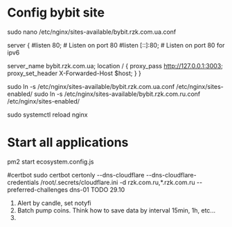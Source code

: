 # Config bybit site
sudo nano /etc/nginx/sites-available/bybit.rzk.com.ua.conf

server {
  #listen 80; # Listen on port 80
  #listen [::]:80; # Listen on port 80 for ipv6

  server_name bybit.rzk.com.ua;
    location / {
      proxy_pass http://127.0.0.1:3003;
      proxy_set_header X-Forwarded-Host $host;
    }
}

sudo ln -s /etc/nginx/sites-available/bybit.rzk.com.ua.conf /etc/nginx/sites-enabled/
sudo ln -s /etc/nginx/sites-available/bybit.rzk.com.ru.conf /etc/nginx/sites-enabled/

sudo systemctl reload nginx

# Start all applications
pm2 start ecosystem.config.js

#certbot
sudo certbot certonly --dns-cloudflare --dns-cloudflare-credentials /root/.secrets/cloudflare.ini -d rzk.com.ru,*.rzk.com.ru --preferred-challenges dns-01
TODO 29.10
1. Alert by candle, set notyfi
2. Batch pump coins. Think how to save data by interval  15min, 1h, etc...
3. 